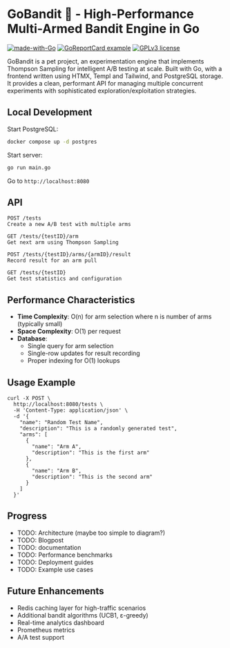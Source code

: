 # GoBandit 🎯 - High-Performance Multi-Armed Bandit Engine in Go

[![made-with-Go](https://img.shields.io/badge/Made%20with-Go-1f425f.svg)](https://go.dev/)
[![GoReportCard example](https://goreportcard.com/badge/github.com/eoinhurrell/gobandit)](https://goreportcard.com/report/github.com/eoinhurrell/gobandit)
[![GPLv3 license](https://img.shields.io/badge/License-GPLv3-blue.svg)](http://perso.crans.org/besson/LICENSE.html)

GoBandit is a pet project, an experimentation engine that implements Thompson Sampling for intelligent A/B testing at scale. Built with Go, with a frontend written using HTMX, Templ and Tailwind, and PostgreSQL storage. It provides a clean, performant API for managing multiple concurrent experiments with sophisticated exploration/exploitation strategies.

## Local Development

Start PostgreSQL:

```bash
docker compose up -d postgres
```

Start server:

```bash
go run main.go
```

Go to `http://localhost:8080`

## API

```http
POST /tests
Create a new A/B test with multiple arms

GET /tests/{testID}/arm
Get next arm using Thompson Sampling

POST /tests/{testID}/arms/{armID}/result
Record result for an arm pull

GET /tests/{testID}
Get test statistics and configuration
```

## Performance Characteristics

- **Time Complexity**: O(n) for arm selection where n is number of arms (typically small)
- **Space Complexity**: O(1) per request
- **Database**:
  - Single query for arm selection
  - Single-row updates for result recording
  - Proper indexing for O(1) lookups

## Usage Example

```curl
curl -X POST \
  http://localhost:8080/tests \
  -H 'Content-Type: application/json' \
  -d '{
    "name": "Random Test Name",
    "description": "This is a randomly generated test",
    "arms": [
      {
        "name": "Arm A",
        "description": "This is the first arm"
      },
      {
        "name": "Arm B",
        "description": "This is the second arm"
      }
    ]
  }'
```

## Progress

- TODO: Architecture (maybe too simple to diagram?)
- TODO: Blogpost
- TODO: documentation
- TODO: Performance benchmarks
- TODO: Deployment guides
- TODO: Example use cases

## Future Enhancements

- Redis caching layer for high-traffic scenarios
- Additional bandit algorithms (UCB1, ε-greedy)
- Real-time analytics dashboard
- Prometheus metrics
- A/A test support
